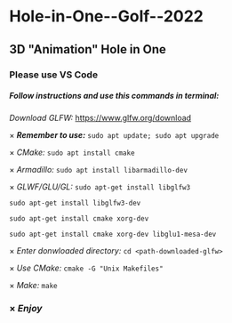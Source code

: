 # Hole-in-One--Golf--2022
## 3D "Animation" Hole in One 

### **Please use VS Code**

##### **Follow instructions and use this commands in terminal:**

*Download GLFW:*
https://www.glfw.org/download

× ***Remember to use:***
`sudo apt update; sudo apt upgrade`

× *CMake:*
`sudo apt install cmake`

× *Armadillo:*
`sudo apt install libarmadillo-dev`

× *GLWF/GLU/GL:*
`sudo apt-get install libglfw3`

`sudo apt-get install libglfw3-dev`

`sudo apt-get install cmake xorg-dev`

`sudo apt-get install cmake xorg-dev libglu1-mesa-dev`

× *Enter donwloaded directory:*
`cd <path-downloaded-glfw>`

× *Use CMake:*
`cmake -G "Unix Makefiles"`

× *Make:*
`make`

### × *Enjoy*
